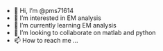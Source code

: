 - 👋 Hi, I’m @pms71614
- 👀 I’m interested in EM analysis
- 🌱 I’m currently learning EM analysis
- 💞️ I’m looking to collaborate on matlab and python
- 📫 How to reach me ...

<!---
pms71614/pms71614 is a ✨ special ✨ repository because its `README.md` (this file) appears on your GitHub profile.
You can click the Preview link to take a look at your changes.
--->
